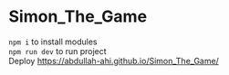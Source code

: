 # Simon_The_Game
<code>npm i</code> to install modules </br>
<code>npm run dev</code> to run project </br>
Deploy https://abdullah-ahi.github.io/Simon_The_Game/
